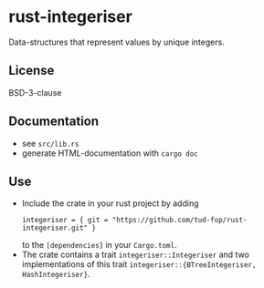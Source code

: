 # rust-integeriser
Data-structures that represent values by unique integers.

## License

BSD-3-clause

## Documentation
* see `src/lib.rs`
* generate HTML-documentation with `cargo doc`

## Use
* Include the crate in your rust project by adding
  ```
  integeriser = { git = "https://github.com/tud-fop/rust-integeriser.git" }
  ```
  to the `[dependencies]` in your `Cargo.toml`.
* The crate contains a trait `integeriser::Integeriser` and two implementations of this trait `integeriser::{BTreeIntegeriser, HashIntegeriser}`.
